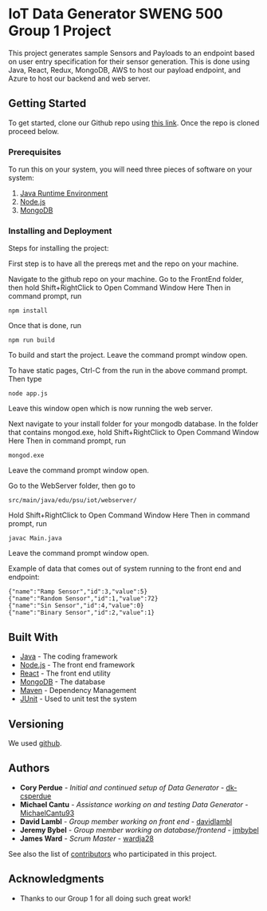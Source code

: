 # IoT Data Generator SWENG 500 Group 1 Project

This project generates sample Sensors and Payloads to an endpoint based on user entry specification for their sensor generation. This is done using Java, React, Redux, MongoDB, AWS to host our payload endpoint, and Azure to host our backend and web server.

## Getting Started

To get started, clone our Github repo using [this link](https://github.com/jmbybel/SWENG500.git). Once the repo is cloned proceed below.

### Prerequisites

To run this on your system, you will need three pieces of software on your system:
1. [Java Runtime Environment](https://java.com/en/download/)
2. [Node.js](https://nodejs.org/en/download/)
3. [MongoDB](https://www.mongodb.com/download-center#community)


### Installing and Deployment

Steps for installing the project:

First step is to have all the prereqs met and the repo on your machine. 

Navigate to the github repo on your machine. 
Go to the FrontEnd folder, then hold Shift+RightClick to Open Command Window Here
Then in command prompt, run
```
npm install
```
Once that is done, run 
```
npm run build
```
To build and start the project. Leave the command prompt window open.

To have static pages, Ctrl-C from the run in the above command prompt. Then type
```
node app.js
```
Leave this window open which is now running the web server. 

Next navigate to your install folder for your mongodb database. 
In the folder that contains mongod.exe, hold Shift+RightClick to Open Command Window Here
Then in command prompt, run
```
mongod.exe
```
Leave the command prompt window open.

Go to the WebServer folder, then go to 
```
src/main/java/edu/psu/iot/webserver/
```
Hold Shift+RightClick to Open Command Window Here
Then in command prompt, run 
```
javac Main.java
```
Leave the command prompt window open.

Example of data that comes out of system running to the front end and endpoint:
```
{"name":"Ramp Sensor","id":3,"value":5}
{"name":"Random Sensor","id":1,"value":72}
{"name":"Sin Sensor","id":4,"value":0}
{"name":"Binary Sensor","id":2,"value":1}
```

## Built With

* [Java](http://www.java.com/) - The coding framework
* [Node.js](https://nodejs.org/en/) - The front end framework 
* [React](https://reactjs.org/) - The front end utility
* [MongoDB](https://www.mongodb.com/) - The database  
* [Maven](https://maven.apache.org/) - Dependency Management
* [JUnit](https://junit.org/) - Used to unit test the system

## Versioning

We used [github](https://github.com/jmbybel/SWENG500). 

## Authors

* **Cory Perdue** - *Initial and continued setup of Data Generator* - [dk-csperdue](https://github.com/dk-csperdue)
* **Michael Cantu** - *Assistance working on and testing Data Generator* - [MichaelCantu93](https://github.com/MichaelCantu93)
* **David Lambl** - *Group member working on front end* - [davidlambl](https://github.com/davidlambl)
* **Jeremy Bybel** - *Group member working on database/frontend* - [jmbybel](https://github.com/jmbybel)
* **James Ward** - *Scrum Master* - [wardja28](https://github.com/wardja28)

See also the list of [contributors](https://github.com/jmbybel/SWENG500/graphs/contributors) who participated in this project.

## Acknowledgments

* Thanks to our Group 1 for all doing such great work!
